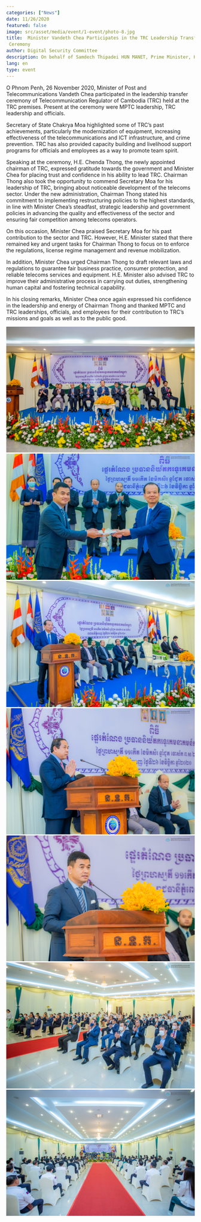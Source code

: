 ```yaml
---
categories: ["News"]
date: 11/26/2020
featured: false
image: src/asset/media/event/1-event/photo-8.jpg
title:  Minister Vandeth Chea Participates in the TRC Leadership Transfer
 Ceremony
author: Digital Security Committee
description: On behalf of Samdech Thipadei HUN MANET, Prime Minister, H.E. Santibandit Neth Savoeun, Deputy Prime Minister has presided over the meeting.
lang: en
type: event
---
```


O Phnom Penh, 26 November 2020, Minister of Post and
 Telecommunications Vandeth Chea participated in the leadership transfer
 ceremony of Telecommunication Regulator of Cambodia (TRC) held at the
 TRC premises. Present at the ceremony were MPTC leadership, TRC
 leadership and officials.

 Secretary of State Chakrya Moa highlighted some of TRC’s past
 achievements, particularly the modernization of equipment, increasing
 effectiveness of the telecommunications and ICT infrastructure, and crime
 prevention. TRC has also provided capacity building and livelihood support
 programs for officials and employees as a way to promote team spirit.

  Speaking at the ceremony, H.E. Chenda Thong, the newly appointed
 chairman of TRC, expressed gratitude towards the government and Minister
 Chea for placing trust and confidence in his ability to lead TRC. Chairman
 Thong also took the opportunity to commend Secretary Moa for his leadership
 of TRC, bringing about noticeable development of the telecoms sector. Under
 the new administration, Chairman Thong stated his commitment to
 implementing restructuring policies to the highest standards, in line with
 Minister Chea’s steadfast, strategic leadership and government policies in
 advancing the quality and effectiveness of the sector and ensuring fair
 competition among telecoms operators.

  On this occasion, Minister Chea praised Secretary Moa for his past
 contribution to the sector and TRC. However, H.E. Minister stated that there
 remained key and urgent tasks for Chairman Thong to focus on to enforce the
 regulations, license regime management and revenue mobilization.

 In addition, Minister Chea urged Chairman Thong to draft relevant laws and
 regulations to guarantee fair business practice, consumer protection, and
 reliable telecoms services and equipment. H.E. Minister also advised TRC to
 improve their administrative process in carrying out duties, strengthening
 human capital and fostering technical capability.

 In his closing remarks, Minister Chea once again expressed his confidence in
 the leadership and energy of Chairman Thong and thanked MPTC and TRC
 leaderships, officials, and employees for their contribution to TRC’s missions
 and goals as well as to the public good.

![photo 2](src/asset/media/event/1-event/photo-1.jpg)
![photo 3](src/asset/media/event/1-event/photo-2.jpg)
![photo 4](src/asset/media/event/1-event/photo-3.jpg)
![photo 5](src/asset/media/event/1-event/photo-4.jpg)
![photo 6](src/asset/media/event/1-event/photo-5.jpg)
![photo 7](src/asset/media/event/1-event/photo-6.jpg)
![photo 8](src/asset/media/event/1-event/photo-7.jpg)
